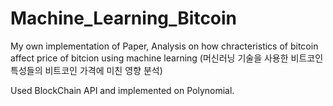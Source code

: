 # Machine_Learning_Bitcoin

My own implementation of Paper, Analysis on how chracteristics of bitcoin affect price of bitcion using machine learning (머신러닝 기술을 사용한 비트코인 특성들의 비트코인 가격에 미친 영향 분석)

Used BlockChain API and implemented on Polynomial.
